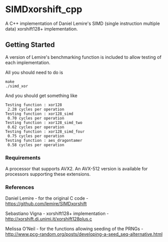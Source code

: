 # SIMDxorshift_cpp

A C++ implementation of Daniel Lemire's SIMD (single instruction multiple data) xorshift128+ implementation.

## Getting Started

A version of Lemire's benchmarking function is included to allow testing of each implementation.

All you should need to do is

```
make
./simd_xor
```

And you should get something like

```
Testing function : xor128
 2.28 cycles per operation
Testing function : xor128_simd
 0.70 cycles per operation
Testing function : xor128_simd_two
 0.62 cycles per operation
Testing function : xor128_simd_four
 0.75 cycles per operation
Testing function : aes_dragontamer
 0.58 cycles per operation
```

### Requirements

A processor that supports AVX2. An AVX-512 version is available for processors supporting these extensions.

### References

Daniel Lemire - for the original C code - https://github.com/lemire/SIMDxorshift

Sebastiano Vigna - xorshift128+ implementation - http://xorshift.di.unimi.it/xorshift128plus.c

Melissa O'Neil - for the functions allowing seeding of the PRNGs - http://www.pcg-random.org/posts/developing-a-seed_seq-alternative.html



